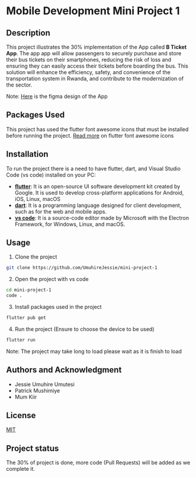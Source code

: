 # Mobile Development Mini Project 1



## Description

This project illustrates the 30% implementation of the App called **B Ticket App**. The app  app will allow passengers to securely purchase and store their bus tickets on their smartphones, reducing the risk of loss and ensuring they can easily access their tickets before boarding the bus. This solution will enhance the efficiency, safety, and convenience of the transportation system in Rwanda, and contribute to the modernization of the sector. 

Note: [Here](https://www.figma.com/file/UtylBKEbQyH8TUAGUw2CZQ/B-Ticket-APP?node-id=0%3A1&t=I958jhFKpKkjTqp2-0) is the figma design of the App

## Packages Used

This project has used the flutter font awesome icons that must be installed before running the project. [Read more](https://pub.dev/packages/font_awesome_flutter) on flutter font awesome icons

## Installation

To run the project there is a need to have flutter, dart, and Visual Studio Code (vs code) installed on your PC:

- **[flutter](https://docs.flutter.dev/get-started/install)**: It is an open-source UI software development kit created by Google. It is used to develop cross-platform applications for Android, iOS, Linux, macOS
- **[dart](https://dart.dev/)**: It is a programming language designed for client development, such as for the web and mobile apps.
- **[vs code](https://code.visualstudio.com/download)**: It is a source-code editor made by Microsoft with the Electron Framework, for Windows, Linux, and macOS.

## Usage


1. Clone the project 

``` bash
git clone https://github.com/UmuhireJessie/mini-project-1
```

2. Open the project with vs code

``` bash
cd mini-project-1
code .
```

3. Install packages used in the project

``` bash
flutter pub get
```

4. Run the project (Ensure to choose the device to be used)

``` bash
flutter run
```

Note: The project may take long to load please wait as it is finish to load

## Authors and Acknowledgment

- Jessie Umuhire Umutesi
- Patrick Mushimiye
- Mum Kiir

## License
[MIT](https://choosealicense.com/licenses/mit/)

## Project status
The 30% of project is done, more code (Pull Requests) will be added as we complete it.

